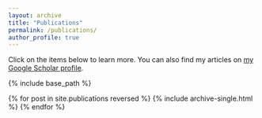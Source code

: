 ```yaml
---
layout: archive
title: "Publications"
permalink: /publications/
author_profile: true
---
```


Click on the items below to learn more. You can also find my articles on [my Google Scholar profile](https://scholar.google.com/citations?user=rbAjLQYAAAAJ).

{% include base_path %}

{% for post in site.publications reversed %}
  {% include archive-single.html %}
{% endfor %}
